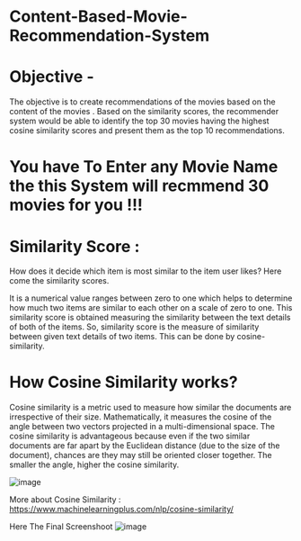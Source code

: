 # Content-Based-Movie-Recommendation-System
# Objective -
The objective is to create recommendations of the movies based on the content of the movies .
Based on the similarity scores, the recommender system would be able to identify the top 30 movies having the highest cosine similarity scores and present them as the top 10 recommendations.
# You have To Enter any Movie Name the this System will recmmend 30 movies for you !!!
# Similarity Score :
How does it decide which item is most similar to the item user likes? Here come the similarity scores.

It is a numerical value ranges between zero to one which helps to determine how much two items are similar to each other on a scale of zero to one. This similarity score is obtained measuring the similarity between the text details of both of the items. So, similarity score is the measure of similarity between given text details of two items. This can be done by cosine-similarity.
# How Cosine Similarity works?
Cosine similarity is a metric used to measure how similar the documents are irrespective of their size. Mathematically, it measures the cosine of the angle between two vectors projected in a multi-dimensional space. The cosine similarity is advantageous because even if the two similar documents are far apart by the Euclidean distance (due to the size of the document), chances are they may still be oriented closer together. The smaller the angle, higher the cosine similarity.

![image](https://github.com/DeepSikdar07/Content-Based-Movie-Recommendation-System/assets/113364701/33590893-b853-43dd-a874-429b295c2e38)

More about Cosine Similarity : https://www.machinelearningplus.com/nlp/cosine-similarity/


Here The Final Screenshoot 
![image](https://github.com/DeepSikdar07/Content-Based-Movie-Recommendation-System/blob/main/Screenshot%202023-10-14%20115836)
